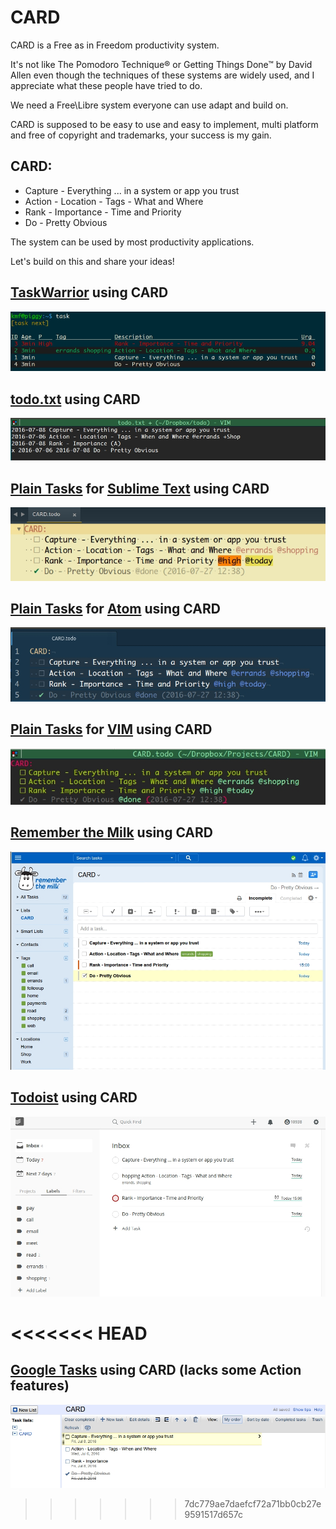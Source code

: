 # CARD
CARD is a Free as in Freedom productivity system.

It's not like The Pomodoro Technique® or Getting Things Done™ by David Allen
even though the techniques of these systems are widely used,
and I appreciate what these people have tried to do.

We need a Free\Libre system everyone can use adapt and build on.

CARD is supposed to be easy to use and easy to implement,
multi platform and free of copyright and trademarks,
your success is my gain.

## CARD:
  - Capture - Everything ... in a system or app you trust
  - Action - Location - Tags - What and Where
  - Rank - Importance - Time and Priority 
  - Do - Pretty Obvious

The system can be used by most productivity applications.

Let's build on this and share your ideas!
## [TaskWarrior](https://taskwarrior.org/) using CARD
![Example](https://raw.githubusercontent.com/kmf/CARD/master/CARD-taskwarrior.jpg)

## [todo.txt](http://www.todotxt.com) using CARD
![Example](https://raw.githubusercontent.com/kmf/CARD/master/CARD-todotxt.jpg)

## [Plain Tasks](https://github.com/aziz/PlainTasks) for [Sublime Text](http://www.sublimetext.com) using CARD
![Example](https://raw.githubusercontent.com/kmf/CARD/master/CARD-plaintasks-for-sublime-text.jpg)

## [Plain Tasks](https://github.com/irrationalistic/atom-tasks) for [Atom](https://atom.io/) using CARD
![Example](https://raw.githubusercontent.com/kmf/CARD/master/CARD-plaintasks-for-atom.jpg)

## [Plain Tasks](https://github.com/elentok/plaintasks.vim) for [VIM](http://www.vim.org/) using CARD
![Example](https://raw.githubusercontent.com/kmf/CARD/master/CARD-plaintasks-for-vim.jpg)

## [Remember the Milk](https://www.rememberthemilk.com/app/) using CARD
![Example](https://raw.githubusercontent.com/kmf/CARD/master/CARD-RememberTheMilk.jpg)

## [Todoist](https://todoist.com) using CARD
![Example](https://raw.githubusercontent.com/kmf/CARD/master/CARD-Todoist.jpg)

<<<<<<< HEAD
=======
## [Google Tasks](https://mail.google.com/tasks/canvas?pli=1) using CARD (lacks some Action features)
![Example](https://raw.githubusercontent.com/kmf/CARD/master/CARD-google-tasks.jpg)
>>>>>>> 7dc779ae7daefcf72a71bb0cb27e9591517d657c

